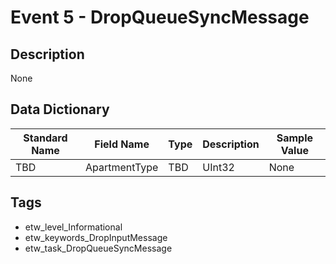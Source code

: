 # Event 5 - DropQueueSyncMessage

## Description
None

## Data Dictionary
|Standard Name|Field Name|Type|Description|Sample Value|
|---|---|---|---|---|
|TBD|ApartmentType|TBD|UInt32|None|None|

## Tags
* etw_level_Informational
* etw_keywords_DropInputMessage
* etw_task_DropQueueSyncMessage